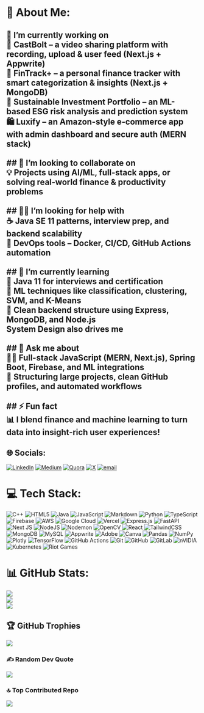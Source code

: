 # 💫 About Me:
## 🚀 I’m currently working on  <br>🎥 CastBolt – a video sharing platform with recording, upload & user feed (Next.js + Appwrite)  <br>💸 FinTrack+ – a personal finance tracker with smart categorization & insights (Next.js + MongoDB)  <br>🌿 Sustainable Investment Portfolio – an ML-based ESG risk analysis and prediction system  <br>🛍️ Luxify – an Amazon-style e-commerce app with admin dashboard and secure auth (MERN stack)  <br><br>## 🤝 I’m looking to collaborate on  <br>💡 Projects using AI/ML, full-stack apps, or solving real-world finance & productivity problems  <br><br>## 🙋‍♂️ I’m looking for help with  <br>☕ Java SE 11 patterns, interview prep, and backend scalability  <br>🐳 DevOps tools – Docker, CI/CD, GitHub Actions automation  <br><br>## 🌱 I’m currently learning  <br>📘 Java 11 for interviews and certification  <br>🧠 ML techniques like classification, clustering, SVM, and K-Means  <br>🧰 Clean backend structure using Express, MongoDB, and Node.js  <br>System Design also drives me<br><br>## 💬 Ask me about  <br>🧑‍💻 Full-stack JavaScript (MERN, Next.js), Spring Boot, Firebase, and ML integrations  <br>📁 Structuring large projects, clean GitHub profiles, and automated workflows  <br><br>## ⚡ Fun fact  <br>📊 I blend finance and machine learning to turn data into insight-rich user experiences!<br>


## 🌐 Socials:
[![LinkedIn](https://img.shields.io/badge/LinkedIn-%230077B5.svg?logo=linkedin&logoColor=white)](https://linkedin.com/in/https://www.linkedin.com/in/tarang-bhargava-400687269/) [![Medium](https://img.shields.io/badge/Medium-12100E?logo=medium&logoColor=white)](https://medium.com/@https://medium.com/@tarangbhargava09) [![Quora](https://img.shields.io/badge/Quora-%23B92B27.svg?logo=Quora&logoColor=white)](https://quora.com/profile/https://www.quora.com/profile/Tarang-Bhargava-9) [![X](https://img.shields.io/badge/X-black.svg?logo=X&logoColor=white)](https://x.com/https://x.com/bhargava_tarang) [![email](https://img.shields.io/badge/Email-D14836?logo=gmail&logoColor=white)](mailto:tarangbhargava09@gmail.com) 

# 💻 Tech Stack:
![C++](https://img.shields.io/badge/c++-%2300599C.svg?style=plastic&logo=c%2B%2B&logoColor=white) ![HTML5](https://img.shields.io/badge/html5-%23E34F26.svg?style=plastic&logo=html5&logoColor=white) ![Java](https://img.shields.io/badge/java-%23ED8B00.svg?style=plastic&logo=openjdk&logoColor=white) ![JavaScript](https://img.shields.io/badge/javascript-%23323330.svg?style=plastic&logo=javascript&logoColor=%23F7DF1E) ![Markdown](https://img.shields.io/badge/markdown-%23000000.svg?style=plastic&logo=markdown&logoColor=white) ![Python](https://img.shields.io/badge/python-3670A0?style=plastic&logo=python&logoColor=ffdd54) ![TypeScript](https://img.shields.io/badge/typescript-%23007ACC.svg?style=plastic&logo=typescript&logoColor=white) ![Firebase](https://img.shields.io/badge/firebase-%23039BE5.svg?style=plastic&logo=firebase) ![AWS](https://img.shields.io/badge/AWS-%23FF9900.svg?style=plastic&logo=amazon-aws&logoColor=white) ![Google Cloud](https://img.shields.io/badge/GoogleCloud-%234285F4.svg?style=plastic&logo=google-cloud&logoColor=white) ![Vercel](https://img.shields.io/badge/vercel-%23000000.svg?style=plastic&logo=vercel&logoColor=white) ![Express.js](https://img.shields.io/badge/express.js-%23404d59.svg?style=plastic&logo=express&logoColor=%2361DAFB) ![FastAPI](https://img.shields.io/badge/FastAPI-005571?style=plastic&logo=fastapi) ![Next JS](https://img.shields.io/badge/Next-black?style=plastic&logo=next.js&logoColor=white) ![NodeJS](https://img.shields.io/badge/node.js-6DA55F?style=plastic&logo=node.js&logoColor=white) ![Nodemon](https://img.shields.io/badge/NODEMON-%23323330.svg?style=plastic&logo=nodemon&logoColor=%BBDEAD) ![OpenCV](https://img.shields.io/badge/opencv-%23white.svg?style=plastic&logo=opencv&logoColor=white) ![React](https://img.shields.io/badge/react-%2320232a.svg?style=plastic&logo=react&logoColor=%2361DAFB) ![TailwindCSS](https://img.shields.io/badge/tailwindcss-%2338B2AC.svg?style=plastic&logo=tailwind-css&logoColor=white) ![MongoDB](https://img.shields.io/badge/MongoDB-%234ea94b.svg?style=plastic&logo=mongodb&logoColor=white) ![MySQL](https://img.shields.io/badge/mysql-4479A1.svg?style=plastic&logo=mysql&logoColor=white) ![Appwrite](https://img.shields.io/badge/Appwrite-%23FD366E.svg?style=plastic&logo=appwrite&logoColor=white) ![Adobe](https://img.shields.io/badge/adobe-%23FF0000.svg?style=plastic&logo=adobe&logoColor=white) ![Canva](https://img.shields.io/badge/Canva-%2300C4CC.svg?style=plastic&logo=Canva&logoColor=white) ![Pandas](https://img.shields.io/badge/pandas-%23150458.svg?style=plastic&logo=pandas&logoColor=white) ![NumPy](https://img.shields.io/badge/numpy-%23013243.svg?style=plastic&logo=numpy&logoColor=white) ![Plotly](https://img.shields.io/badge/Plotly-%233F4F75.svg?style=plastic&logo=plotly&logoColor=white) ![TensorFlow](https://img.shields.io/badge/TensorFlow-%23FF6F00.svg?style=plastic&logo=TensorFlow&logoColor=white) ![GitHub Actions](https://img.shields.io/badge/github%20actions-%232671E5.svg?style=plastic&logo=githubactions&logoColor=white) ![Git](https://img.shields.io/badge/git-%23F05033.svg?style=plastic&logo=git&logoColor=white) ![GitHub](https://img.shields.io/badge/github-%23121011.svg?style=plastic&logo=github&logoColor=white) ![GitLab](https://img.shields.io/badge/gitlab-%23181717.svg?style=plastic&logo=gitlab&logoColor=white) ![nVIDIA](https://img.shields.io/badge/nVIDIA-%2376B900.svg?style=plastic&logo=nVIDIA&logoColor=white) ![Kubernetes](https://img.shields.io/badge/kubernetes-%23326ce5.svg?style=plastic&logo=kubernetes&logoColor=white) ![Riot Games](https://img.shields.io/badge/riotgames-D32936.svg?style=plastic&logo=riotgames&logoColor=white)
# 📊 GitHub Stats:
![](https://github-readme-stats.vercel.app/api?username=tarang07q&theme=dark&hide_border=false&include_all_commits=false&count_private=false)<br/>
![](https://nirzak-streak-stats.vercel.app/?user=tarang07q&theme=dark&hide_border=false)<br/>
![](https://github-readme-stats.vercel.app/api/top-langs/?username=tarang07q&theme=dark&hide_border=false&include_all_commits=false&count_private=false&layout=compact)

## 🏆 GitHub Trophies
![](https://github-profile-trophy.vercel.app/?username=tarang07q&theme=radical&no-frame=true&no-bg=false&margin-w=4)

### ✍️ Random Dev Quote
![](https://quotes-github-readme.vercel.app/api?type=horizontal&theme=radical)

### 🔝 Top Contributed Repo
![](https://github-contributor-stats.vercel.app/api?username=tarang07q&limit=5&theme=dark&combine_all_yearly_contributions=true)

<!-- Proudly created with GPRM ( https://gprm.itsvg.in ) -->
